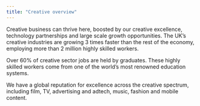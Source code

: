 ```yaml
---
title: "Creative overview"
---
```


Creative business can thrive here, boosted by our creative excellence, technology partnerships and large scale growth opportunities. The UK’s creative industries are growing 3 times faster than the rest of the economy, employing more than 2 million highly skilled workers. 


Over 60% of creative sector jobs are held by graduates. These highly skilled workers come from one of the world’s most renowned education systems.


We have a global reputation for excellence across the creative spectrum, including film, TV, advertising and adtech, music, fashion and mobile content.


